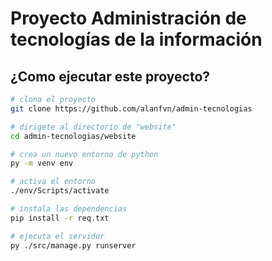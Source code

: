 # Proyecto Administración de tecnologías de la información

## ¿Como ejecutar este proyecto?

```bash
# clona el proyecto
git clone https://github.com/alanfvn/admin-tecnologias

# dirigete al directorio de "website"
cd admin-tecnologias/website

# crea un nuevo entorno de python
py -m venv env

# activa el entorno
./env/Scripts/activate

# instala las dependencias
pip install -r req.txt

# ejecuta el servidor
py ./src/manage.py runserver
```
